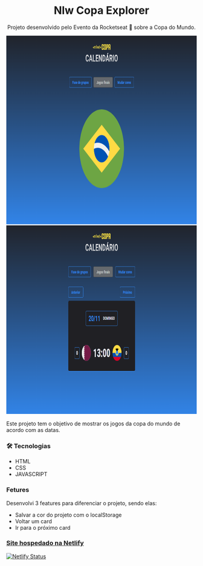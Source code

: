 <h1 align="center"> Nlw Copa Explorer </h1>

<p align="center">Projeto desenvolvido pelo Evento da Rocketseat 🚀 sobre a Copa do Mundo. </p>

<div align="center" >
  <img alt="Imagem do projeto que mostra a tela inicial" title="Imagem do projeto" src="./nlwCopa1.png" width="900" height="500" /> <img alt="Imagem do projeto que mostra os jogos de acordo com as datas e demais funcionalidades" title="Imagem do projeto" src="./nlwCopa2.png" width="900" height="500" />
</div>

<p>Este projeto tem o objetivo de mostrar os jogos da copa do mundo
de acordo com as datas.</p>

### 🛠 Tecnologias

- HTML
- CSS
- JAVASCRIPT

### Fetures
<p>Desenvolvi 3 features para diferenciar o projeto, sendo elas: </p>

- Salvar a cor do projeto com o localStorage
- Voltar um card
- Ir para o próximo card

<h3><a href="https://nlwcopa.netlify.app/" target="_blank">Site hospedado na Netlify</a></h3>

[![Netlify Status](https://api.netlify.com/api/v1/badges/ace0fd53-1b83-4ed9-9410-265c4a0aab8c/deploy-status)](https://app.netlify.com/sites/nlwcopa/deploys)
